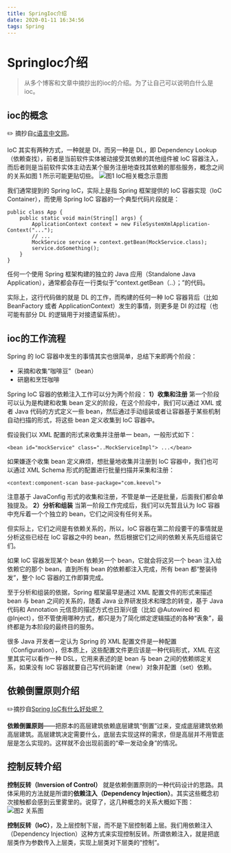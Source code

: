 ```yaml
---
title: SpringIoc介绍
date: 2020-01-11 16:34:56
tags: Spring
---
```


# SpringIoc介绍
> 从多个博客和文章中摘抄出的ioc的介绍。为了让自己可以说明白什么是ioc。

<!--more-->

## ioc的概念
:pencil2: 摘抄自[c语言中文网](http://c.biancheng.net/view/4627.html)。

IoC 其实有两种方式，一种就是 DI，而另一种是 DL，即 Dependency Lookup（依赖查找），前者是当前软件实体被动接受其依赖的其他组件被 IoC 容器注入，而后者则是当前软件实体主动去某个服务注册地查找其依赖的那些服务，概念之间的关系如图 1 所示可能更贴切些。
![图1  IoC相关概念示意图](b1.png)

我们通常提到的 Spring IoC，实际上是指 Spring 框架提供的 IoC 容器实现（IoC Container），而使用 Spring IoC 容器的一个典型代码片段就是：
```
public class App {
    public static void main(String[] args) {
        ApplicationContext context = new FileSystemXmlApplication-Context("...");
        // ...
        MockService service = context.getBean(MockService.class);
        service.doSomething();
    }
}
```
任何一个使用 Spring 框架构建的独立的 Java 应用（Standalone Java Application），通常都会存在一行类似于“context.getBean（..）；”的代码。

实际上，这行代码做的就是 DL 的工作，而构建的任何一种 IoC 容器背后（比如 BeanFactory 或者 ApplicationContext）发生的事情，则更多是 DI 的过程（也可能有部分 DL 的逻辑用于对接遗留系统）。

## ioc的工作流程
Spring 的 IoC 容器中发生的事情其实也很简单，总结下来即两个阶段：
- 采摘和收集“咖啡豆”（bean）
- 研磨和烹饪咖啡

Spring IoC 容器的依赖注入工作可以分为两个阶段：
**1）收集和注册**
第一个阶段可以认为是构建和收集 bean 定义的阶段，在这个阶段中，我们可以通过 XML 或者 Java 代码的方式定义一些 bean，然后通过手动组装或者让容器基于某些机制自动扫描的形式，将这些 bean 定义收集到 IoC 容器中。

假设我们以 XML 配置的形式来收集并注册单一 bean，一般形式如下：
```
<bean id="mockService" class="..MockServiceImpl"> ...</bean>
```
如果嫌逐个收集 bean 定义麻烦，想批量地收集并注册到 IoC 容器中，我们也可以通过 XML Schema 形式的配置进行批量扫描并采集和注册：
```
<context:component-scan base-package="com.keevol">
```
注意基于 JavaConfig 形式的收集和注册，不管是单一还是批量，后面我们都会单独提及。
**2）分析和组装**
当第一阶段工作完成后，我们可以先暂且认为 IoC 容器中充斥着一个个独立的 bean，它们之间没有任何关系。

但实际上，它们之间是有依赖关系的，所以，IoC 容器在第二阶段要干的事情就是分析这些已经在 IoC 容器之中的 bean，然后根据它们之间的依赖关系先后组装它们。

如果 IoC 容器发现某个 bean 依赖另一个 bean，它就会将这另一个 bean 注入给依赖它的那个 bean，直到所有 bean 的依赖都注入完成，所有 bean 都“整装待发”，整个 IoC 容器的工作即算完成。

至于分析和组装的依据，Spring 框架最早是通过 XML 配置文件的形式来描述 bean 与 bean 之间的关系的，随着 Java 业界研发技术和理念的转变，基于 Java 代码和 Annotation 元信息的描述方式也日渐兴盛（比如 @Autowired 和 @Inject），但不管使用哪种方式，都只是为了简化绑定逻辑描述的各种“表象”，最终都是为本阶段的最终目的服务。

很多 Java 开发者一定认为 Spring 的 XML 配置文件是一种配置（Configuration），但本质上，这些配置文件更应该是一种代码形式，XML 在这里其实可以看作一种 DSL，它用来表述的是 bean 与 bean 之间的依赖绑定关系，如果没有 IoC 容器就要自己写代码新建（new）对象并配置（set）依赖。

## 依赖倒置原则介绍
:pencil2:摘抄自[Spring IoC有什么好处呢？](https://www.zhihu.com/question/23277575)

**依赖倒置原则**——把原本的高层建筑依赖底层建筑“倒置”过来，变成底层建筑依赖高层建筑。高层建筑决定需要什么，底层去实现这样的需求，但是高层并不用管底层是怎么实现的。这样就不会出现前面的“牵一发动全身”的情况。

## 控制反转介绍
**控制反转（Inversion of Control）** 就是依赖倒置原则的一种代码设计的思路。具体采用的方法就是所谓的**依赖注入（Dependency Injection）**。其实这些概念初次接触都会感到云里雾里的。说穿了，这几种概念的关系大概如下图：
![图2  关系图](b2.png)

**控制反转（IoC）**，及上层控制下层，而不是下层控制着上层。我们用依赖注入（Dependency Injection）这种方式来实现控制反转。所谓依赖注入，就是把底层类作为参数传入上层类，实现上层类对下层类的“控制”。